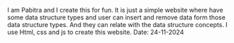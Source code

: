 I am Pabitra and I create this for fun.
It is just a simple website where have some data structure types and user can insert and remove data form those data structure types. And they can relate with the data structure concepts.
I use Html, css and js to create this website.
Date: 24-11-2024
